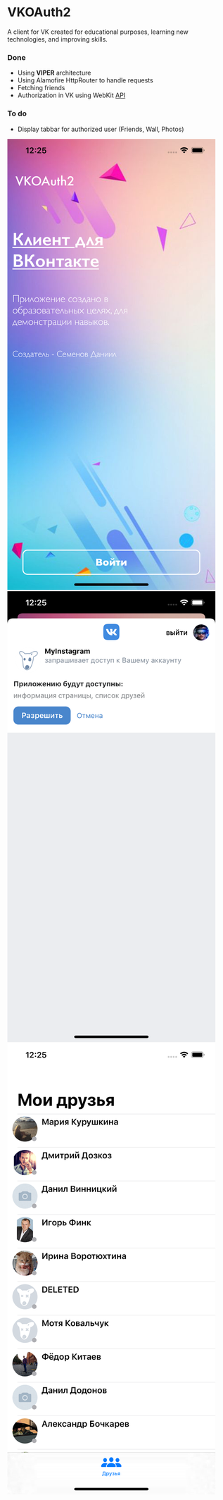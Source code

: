 # VKOAuth2

A client for VK created for educational purposes, learning new technologies, and improving skills.

### Done
* Using **VIPER** architecture
* Using Alamofire HttpRouter to handle requests
* Fetching friends
* Authorization in VK using WebKit [API](https://vk.com/dev/implicit_flow_group)

### To do
* Display tabbar for authorized user (Friends, Wall, Photos)

<img src="img/Simulator Screen Shot - iPhone 11 Pro Max - 2020-09-18 at 12.25.15.png" />
<img src="img/Simulator Screen Shot - iPhone 11 Pro Max - 2020-09-18 at 12.25.33.png" />
<img src="img/Simulator Screen Shot - iPhone 11 Pro Max - 2020-09-18 at 12.25.52.png" />
